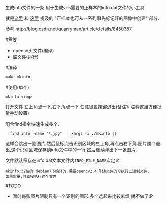 生成info文件的一条,用于生成ves需要的正样本的info.dat文件的小工具

就是[这里](http://www.opencv.org.cn/opencvdoc/2.3.2/html/doc/user_guide/ug_traincascade.html) 和 [这里](http://docs.opencv.org/doc/user_guide/ug_traincascade.html) 提及的 "正样本也可从一系列事先标记好的图像中创建" 部分.

参考 http://blog.csdn.net/quarryman/article/details/8450387

#需要

* opencv头文件(编译)
* 库文件(运行)

#编译 
    
    make mkinfo

#使用(单个)
    
    mkinfo <img>

打开文件 左上角点一下,右下角点一下 任意键盘按键退出(备注1: 注释这里方便批量手动设置)

配合find指令快速生成多个. 

	  find info -name "*.jpg"  | xargs -i ./mkinfo {}

这样会跳出一副图片,然后鼠标点击识别区域的左上角,再点击右下角.图片窗口退出,这个识别区域保存到info文件中的一行,然后继续弹出下一张图片.

文件默认保存在info.dat文本文件内`INFO_FILE_NAME`宏定义

    mkinfo:32位的 debian7下编译的,需要opencv2.4 lib文件的可执行二进制文件.
    如果需要,可直接执行这个文件
    
#TODO
* 暂时每张图片限制只有一个识别的图形.多个选起来比较麻烦,就不做了:P
